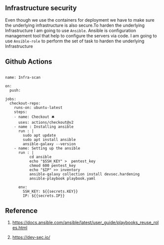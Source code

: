 ## Infrastructure security

Even though we use the containers for deployment we have to make sure the underlying infrastructure is also secure.To harden the underlying Infrastructure I am going to use `Ansible`. Ansible is configuration management tool that help to configure the servers via code. I am going to use `Ansible-role` to perform the set of task to harden the underlying Infrastructure


## Github Actions

```

name: Infra-scan 

on:
  push:

jobs:
  checkout-repo:
    runs-on: ubuntu-latest
    steps:
    - name: Checkout 🛎️
      uses: actions/checkout@v2 
    - name : Installing ansible  
      run : |
        sudo apt update
        sudo apt install ansible 
        ansible-galaxy --version
    - name: Setting up the ansible
      run : |
           cd ansible
           echo "$SSH_KEY" >  pentest_key
           chmod 600 pentest_key
           echo "$IP" >> inventory
           ansible-galaxy collection install devsec.hardening
           ansible-playbook playbook.yaml 
           
      env:
        SSH_KEY: ${{secrets.KEY}}
        IP: ${{secrets.IP}}
```


## Reference 

1. https://docs.ansible.com/ansible/latest/user_guide/playbooks_reuse_roles.html

2. https://dev-sec.io/